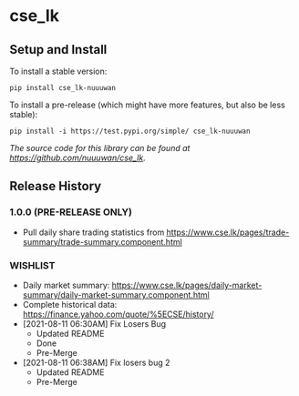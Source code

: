 
# cse_lk

## Setup and Install

To install a stable version:

```
pip install cse_lk-nuuuwan
```

To install a pre-release (which might have more features, but also be
less stable):

```
pip install -i https://test.pypi.org/simple/ cse_lk-nuuuwan
```

*The source code for this library can be found at https://github.com/nuuuwan/cse_lk.*

## Release History

### 1.0.0 (PRE-RELEASE ONLY)
* Pull daily share trading statistics from https://www.cse.lk/pages/trade-summary/trade-summary.component.html

### WISHLIST
* Daily market summary: https://www.cse.lk/pages/daily-market-summary/daily-market-summary.component.html
* Complete historical data: https://finance.yahoo.com/quote/%5ECSE/history/
* [2021-08-11 06:30AM] Fix Losers Bug
  * Updated README
  * Done
  * Pre-Merge
* [2021-08-11 06:38AM] Fix losers bug 2
  * Updated README
  * Pre-Merge
